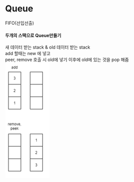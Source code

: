 # Queue
FIFO(선입선출)

#### 두개의 스택으로 Queue만들기
새 데이터 받는 stack & old 데이터 받는 stack   
add 할때는 new 에 넣고   
peer, remove 호출 시 old에 넣기 이후에 old에 있는 것을 pop 해줌
![준비중](./queueTwostack.png)
